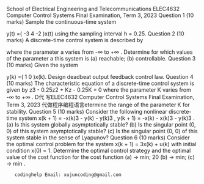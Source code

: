 School of Electrical Engineering and Telecommunications ELEC4632 Computer Control Systems Final Examination, Term 3, 2023 Question 1 (10 marks) Sample the continuous-time system

y(t) =( -3 4 -2 )x(t) using the sampling interval h = 0.25. Question 2 (10 marks) A discrete-time control system is described by

where the parameter a varies from -∞ to +∞ . Determine for which values of the parameter a this system is (a) reachable; (b) controllable. Question 3 (10 marks) Given the system

y(k) =( 1 0 )x(k). Design deadbeat output feedback control law. Question 4 (10 marks) The characteristic equation of a discrete-time control system is given by z3 - 0.25z2 + Kz - 0.25K = 0 where the parameter K varies from -∞ to +∞ . D代 写ELEC4632 Computer Control Systems Final Examination, Term 3, 2023 代做程序编程语言etermine the range of the parameter K for stability. Question 5 (10 marks) Consider the following nonlinear discrete-time system x(k + 1) = -x(k)3 - y(k) - y(k)3 , y(k + 1) = -x(k) - x(k)3 - y(k)3 . (a) Is this system globally asymptotically stable? (b) Is the singular point (0, 0) of this system asymptotically stable? (c) Is the singular point (0, 0) of this system stable in the sense of Lyapunov? Question 6 (10 marks) Consider the optimal control problem for the system x(k + 1) = 3x(k) + u(k) with initial condition x(0) = 1. Determine the optimal control strategy and the optimal value of the cost function for the cost function (a) → min; 20 (b) → min; (c) → min .

       codinghelp Email: xujuncoding@gmail.com
